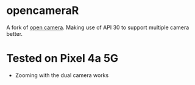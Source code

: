 # opencameraR
A fork of [open camera](https://sourceforge.net/p/opencamera/code/ci/master/tree/).
Making use of API 30 to support multiple camera better.

# Tested on Pixel 4a 5G
* Zooming with the dual camera works
